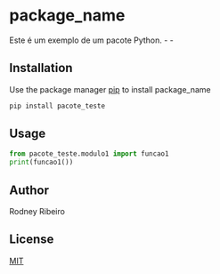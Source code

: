 # package_name

Este é um exemplo de um pacote Python.
	- 
	-

## Installation

Use the package manager [pip](https://pip.pypa.io/en/stable/) to install package_name

```bash
pip install pacote_teste
```

## Usage

```python
from pacote_teste.modulo1 import funcao1
print(funcao1())
```

## Author
Rodney Ribeiro

## License
[MIT](https://choosealicense.com/licenses/mit/)
